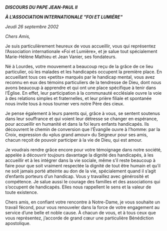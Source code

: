 ***DISCOURS DU PAPE JEAN-PAUL II***

***À L’ASSOCIATION INTERNATIONALE "FOI ET LUMIÉRE"***

*Jeudi 26 septembre 2002*

*Chers Amis,*

Je suis particulièrement heureux de vous accueillir, vous qui représentez l’Association internationale «Foi et Lumière», et je salue tout spécialement Marie-Hélène Mathieu et Jean Vanier, ses fondateurs.

Né à Lourdes, votre mouvement a beaucoup reçu de la grâce de ce lieu particulier, où les malades et les handicapés occupent la première place. En accueillant tous ces «petits» marqués par le handicap mental, vous avez reconnu en eux des témoins particuliers de la tendresse de Dieu, dont nous avons beaucoup à apprendre et qui ont une place spécifique à tenir dans l’Église. En effet, leur participation à la communauté ecclésiale ouvre la voie à des relations simples et fraternelles, et leur prière filiale et spontanée nous invite tous à nous tourner vers notre Père des cieux.

Je pense également à leurs parents qui, grâce à vous, se sentent soutenus dans leur souffrance et qui voient leur détresse se changer en espérance, pour accueillir en humanité et dans la foi leurs enfants handicapés. Ils découvrent le chemin de conversion que l’Évangile ouvre à l’homme: par la Croix, expression du «plus grand amour» du Seigneur pour ses amis, chacun reçoit de pouvoir participer à la vie de Dieu, qui est amour.

Je voudrais rendre grâce encore pour votre témoignage dans notre société, appelée à découvrir toujours davantage la dignité des handicapés, à les accueillir et à les intégrer dans la vie sociale, même s’il reste beaucoup à faire pour que soit vraiment respectée la dignité de tout être humain et qu’il ne soit jamais porté atteinte au don de la vie, spécialement quand il s’agit d’enfants porteurs d’un handicap. Vous y travaillez avec générosité et compétence. Je salue aussi le courage des familles et des associations qui s’occupent de handicapés. Elles nous rappellent le sens et la valeur de toute existence.

Chers amis, en confiant votre rencontre à Notre-Dame, je vous souhaite un travail fécond, pour vous renouveler dans la force de votre engagement au service d’une belle et noble cause. À chacun de vous, et à tous ceux que vous représentez, j’accorde de grand cœur une particulière Bénédiction apostolique.